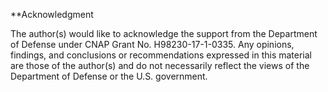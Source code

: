 








**Acknowledgment

The author(s) would like to acknowledge the support from the Department of Defense under CNAP Grant No. H98230-17-1-0335. Any opinions, findings, and conclusions or recommendations expressed in this material are those of the author(s) and do not necessarily reflect the views of the Department of Defense or the U.S. government.
